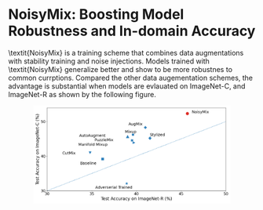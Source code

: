# NoisyMix: Boosting Model Robustness and In-domain Accuracy

\textit{NoisyMix} is a training scheme that combines data augmentations with stability training and noise injections. Models trained with \textit{NoisyMix} generalize better and show to be more robustnes to common currptions. Compared the other data augementation schemes, the advantage is substantial when models are evlauated on ImageNet-C, and ImageNet-R as shown by the following figure.

<p align="center">
    <img src="figures/cimagenet.png" height="200">
</p>

